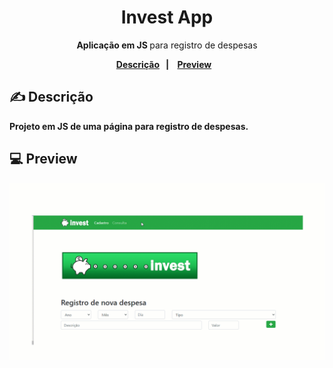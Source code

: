 <h1 align="center"> Invest App </h1>
<p align="center"> <strong> Aplicação em JS </strong> para registro de despesas <strong> </p>


<p align="center">
  <a href="#-descrição">Descrição</a>&nbsp;&nbsp;&nbsp;|&nbsp;&nbsp;&nbsp;
  <a href="#-instalação-e-execução">Preview</a>&nbsp;&nbsp;&nbsp;
  
</p>
 
## ✍ Descrição

Projeto em JS de uma página para registro de despesas.

## 💻 Preview
![invest gif](https://github.com/lais-mm/invest-app/blob/master/invest-app.gif)

